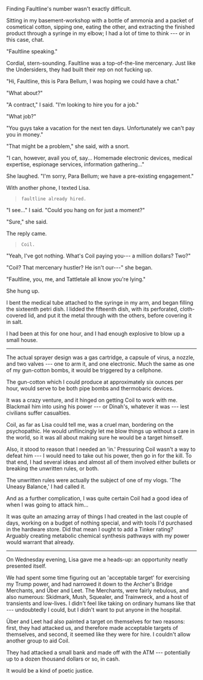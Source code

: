 Finding Faultline's number wasn't exactly difficult.

Sitting in my basement-workshop with a bottle of ammonia and a packet of cosmetical cotton,
sipping one, eating the other, and extracting the finished product through a syringe in
my elbow; I had a lot of time to think --- or in this case, chat.

"Faultline speaking."

Cordial, stern-sounding. Faultline was a top-of-the-line mercenary. Just like the Undersiders,
they had built their rep on not fucking up.

"Hi, Faultline, this is Para Bellum, I was hoping we could have a chat."

"What about?"

"A contract," I said. "I'm looking to hire you for a job."

"What job?"

"You guys take a vacation for the next ten days. Unfortunately
we can't pay you in money."

"That might be a problem," she said, with a snort.

"I can, however, avail you of, say... Homemade electronic devices,
medical expertise, espionage services, information gathering..."

She laughed. "I'm sorry, Para Bellum; we have a pre-existing engagement."

With another phone, I texted Lisa.

> ~~~
> faultline already hired.
> ~~~

"I see..." I said. "Could you hang on for just a moment?"

"Sure," she said.

The reply came.

> ~~~
> Coil.
> ~~~

"Yeah, I've got nothing. What's Coil paying you--- a million dollars? Two?"

"Coil? That mercenary hustler? He isn't our---" she began.

"Faultline, you, me, and Tattletale all know you're lying."

She hung up.

I bent the medical tube attached to the syringe in my arm, and began filling the
sixteenth petri dish. I lidded the fifteenth dish, with its perforated, cloth-covered lid,
and put it the metal through with the others, before covering it in salt.

I had been at this for one hour, and I had enough explosive to blow up a small house.

----

The actual sprayer design was a gas cartridge, a capsule of virus, a nozzle, and two valves ---
one to arm it, and one electronic. Much the same as one of my gun-cotton bombs, it would 
be triggered by a cellphone.

The gun-cotton which I could produce at approximately six ounces per hour, would serve to be both
pipe bombs and thermobaric devices.

It was a crazy venture, and it hinged on getting Coil to work with me. Blackmail him into using
his power --- or Dinah's, whatever it was --- lest civilians suffer casualties.

Coil, as far as Lisa could tell me, was a cruel man, bordering on the psychopathic. He would
unflincingly let me blow things up without a care in the world, so it was all about making sure
he would be a target himself.

Also, it stood to reason that I needed an 'in.' Pressuring Coil wasn't a way to defeat him ---
I would need to take out his power, then go in for the kill. To that end, I had several ideas
and almost all of them involved either bullets or breaking the unwritten rules, or both.

The unwritten rules were actually the subject of one of my vlogs. 'The Uneasy Balance,' I
had called it.

And as a further complication, I was quite certain Coil had a good idea of when I was going 
to attack him...

It was quite an amazing array of things I had created in the last couple of days, working
on a budget of nothing special, and with tools I'd purchased in the hardware store. Did that
mean I ought to add a Tinker rating? Arguably creating metabolic chemical synthesis pathways
with my power would warrant that already.

----

On Wednesday evening, Lisa gave me a heads-up: an opportunity neatly presented itself.

We had spent some time figuring out an 'acceptable target' for exercising my Trump power,
and had narrowed it down to the Archer's Bridge Merchants, and Über and Leet. The Merchants, were
fairly nebulous, and also numerous: Skidmark, Mush, Squealer, and Trainwreck, and a host of transients
and low-lives. I didn't feel like taking on ordinary humans like that --- undoubtedly I could, but I didn't
want to put anyone in the hospital.

Über and Leet had also painted a target on themselves for two reasons: first, they had attacked
us, and therefore made acceptable targets of themselves, and second, it seemed like they were
for hire. I couldn't allow another group to aid Coil.

They had attacked a small bank and made off with the ATM --- potentially up to a dozen thousand dollars or so, in cash.

It would be a kind of poetic justice.
